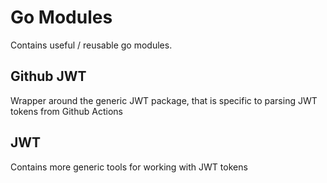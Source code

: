 # Go Modules

Contains useful / reusable go modules.

## Github JWT

Wrapper around the generic JWT package, that is specific to parsing JWT tokens from Github Actions

## JWT

Contains more generic tools for working with JWT tokens

